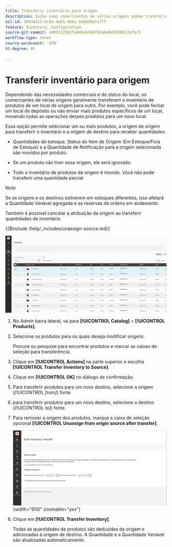 ```yaml
---
title: Transferir inventário para origem
description: Saiba como comerciantes de várias origens podem transferir o estoque de produtos de um local de origem para outro.
exl-id: 30438412-bc93-4e65-8b6a-5ddb50afa7ff
feature: Inventory, Configuration
source-git-commit: 4d89212585fa846eb94bf83a640d0358812afbc5
workflow-type: tm+mt
source-wordcount: '279'
ht-degree: 0%

---
```


# Transferir inventário para origem

Dependendo das necessidades comerciais e do status do local, os comerciantes de várias origens geralmente transferem o inventário de produtos de um local de origem para outro. Por exemplo, você pode fechar um local de depósito ou não enviar mais produtos específicos de um local, movendo todas as operações desses produtos para um novo local.

Essa opção permite selecionar um ou mais produtos, a origem de origem para transferir o inventário e a origem de destino para receber quantidades:

- Quantidades de estoque, Status do Item de Origem (Em Estoque/Fora de Estoque) e a Quantidade de Notificação para a origem selecionada são movidos por produto.

- Se um produto não tiver essa origem, ele será ignorado.

- Todo o inventário de produtos da origem é movido. Você não pode transferir uma quantidade parcial.

>[!NOTE]
>
>Se as origens e os destinos estiverem em estoques diferentes, isso afetará a Quantidade Venável agregada e as reservas de ordens em andamento.

Também é possível cancelar a atribuição da origem ao transferir quantidades de inventário.

{{$include /help/_includes/unassign-source.md}}

![Transferir inventário para outra origem](assets/inventory-bulk-transfer-source.gif)

1. No _Admin_ barra lateral, vá para **[!UICONTROL Catalog]** > **[!UICONTROL Products]**.

1. Selecione os produtos para os quais deseja modificar origens.

   Procure ou pesquise para encontrar produtos e marcar as caixas de seleção para transferência.

1. Clique em **[!UICONTROL Actions]** na parte superior e escolha **[!UICONTROL Transfer Inventory to Source]**.

1. Clique em **[!UICONTROL OK]** no diálogo de confirmação.

1. Para transferir produtos para um novo destino, selecione a origem (_[!UICONTROL from]_) fonte.

1. para transferir produtos para um novo destino, selecione o destino (_[!UICONTROL to]_) fonte.

1. Para remover a origem dos produtos, marque a caixa de seleção opcional **[!UICONTROL Unassign from origin source after transfer]**.

   ![Selecionar origem e destino para transferência](assets/inventory-bulk-transfer-summary.png){width="600" zoomable="yes"}

1. Clique em **[!UICONTROL Transfer Inventory]**.

   Todas as quantidades de produtos são deduzidas da origem e adicionadas à origem de destino. A Quantidade e a Quantidade Venável são atualizadas automaticamente.
